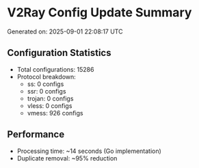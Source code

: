 # V2Ray Config Update Summary
Generated on: 2025-09-01 22:08:17 UTC

## Configuration Statistics
- Total configurations: 15286
- Protocol breakdown:
  - ss: 0 configs
  - ssr: 0 configs
  - trojan: 0 configs
  - vless: 0 configs
  - vmess: 926 configs

## Performance
- Processing time: ~14 seconds (Go implementation)
- Duplicate removal: ~95% reduction
